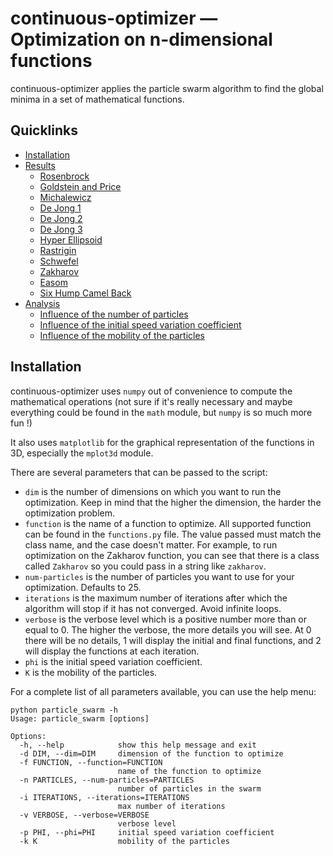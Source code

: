 # continuous-optimizer &mdash; Optimization on n-dimensional functions

continuous-optimizer applies the particle swarm algorithm to find the global minima in a set of mathematical functions.

## Quicklinks

  - [Installation](#installation)
  - [Results](#results)
    - [Rosenbrock](#rosenbrock)
    - [Goldstein and Price](#goldstein-and-price)
    - [Michalewicz](#michalewicz)
    - [De Jong 1](#de-jong-1)
    - [De Jong 2](#de-jong-2)
    - [De Jong 3](#de-jong-3)
    - [Hyper Ellipsoid](#hyper-ellipsoid)
    - [Rastrigin](#rastrigin)
    - [Schwefel](#schwefel)
    - [Zakharov](#zakharov)
    - [Easom](#easom)
    - [Six Hump Camel Back](#six-hump-camel-back)
  - [Analysis](#analysis)
    - [Influence of the number of particles](#influence-of-the-number-of-particles)
    - [Influence of the initial speed variation coefficient](#influence-of-the-initial-speed-variation-coefficient)
    - [Influence of the mobility of the particles](#influence-of-the-mobility-of-the-particles)

## Installation

continuous-optimizer uses `numpy` out of convenience to compute the mathematical operations (not sure if it's really necessary and maybe everything could be found in the `math` module, but `numpy` is so much more fun !)

It also uses `matplotlib` for the graphical representation of the functions in 3D, especially the `mplot3d` module.

There are several parameters that can be passed to the script:

  - `dim` is the number of dimensions on which you want to run the optimization. Keep in mind that the higher the dimension, the harder the optimization problem.
  - `function` is the name of a function to optimize. All supported function can be found in the `functions.py` file. The value passed must match the class name, and the case doesn't matter. For example, to run optimization on the Zakharov function, you can see that there is a class called `Zakharov` so you could pass in a string like `zakharov`.
  - `num-particles` is the number of particles you want to use for your optimization. Defaults to 25.
  - `iterations` is the maximum number of iterations after which the algorithm will stop if it has not converged. Avoid infinite loops.
  - `verbose` is the verbose level which is a positive number more than or equal to 0. The higher the verbose, the more details you will see. At 0 there will be no details, 1 will display the initial and final functions, and 2 will display the functions at each iteration.
  - `phi` is the initial speed variation coefficient.
  - `K` is the mobility of the particles.

For a complete list of all parameters available, you can use the help menu:

    python particle_swarm -h
    Usage: particle_swarm [options]

    Options:
      -h, --help            show this help message and exit
      -d DIM, --dim=DIM     dimension of the function to optimize
      -f FUNCTION, --function=FUNCTION
                            name of the function to optimize
      -n PARTICLES, --num-particles=PARTICLES
                            number of particles in the swarm
      -i ITERATIONS, --iterations=ITERATIONS
                            max number of iterations
      -v VERBOSE, --verbose=VERBOSE
                            verbose level
      -p PHI, --phi=PHI     initial speed variation coefficient
      -k K                  mobility of the particles
